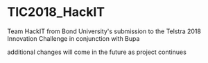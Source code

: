 # TIC2018_HackIT
Team HackIT from Bond University's submission to the Telstra 2018 Innovation Challenge in conjunction with Bupa

additional changes will come in the future as project continues
